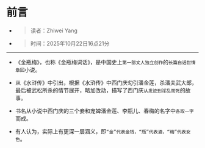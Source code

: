 # 前言
- >读者：Zhiwei Yang
- >时间：2025年10月22日16点21分
---
- 《金瓶梅》，也称《金瓶梅词话》，是中国史上`第一部文人独立创作`的`长篇白话世情章回`小说。

- 从《水浒传》中引出，根据《水浒传》中西门庆勾引潘金莲，杀潘夫武大郎，最后被武松所杀的情节展开，略加改动，描写了西门庆`从发迹到淫乱而死`的故事。

- 书名从小说中西门庆的三个妾和宠婢潘金莲、李瓶儿、春梅的名字中`各取一字`而成。

- 有人认为，实际上有更深一层涵义，即`“金”代表金钱，“瓶”代表酒，“梅”代表女色`。
